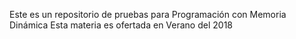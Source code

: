 Este es un repositorio de pruebas para Programación con Memoria Dinámica 
Esta materia es ofertada en Verano del 2018 
